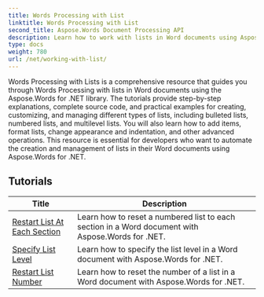 ```yaml
---
title: Words Processing with List
linktitle: Words Processing with List
second_title: Aspose.Words Document Processing API
description: Learn how to work with lists in Word documents using Aspose.Words for .NET. Detailed tutorials with code examples.
type: docs
weight: 780
url: /net/working-with-list/
---
```


Words Processing with Lists is a comprehensive resource that guides you through Words Processing with lists in Word documents using the Aspose.Words for .NET library. The tutorials provide step-by-step explanations, complete source code, and practical examples for creating, customizing, and managing different types of lists, including bulleted lists, numbered lists, and multilevel lists. You will also learn how to add items, format lists, change appearance and indentation, and other advanced operations. This resource is essential for developers who want to automate the creation and management of lists in their Word documents using Aspose.Words for .NET.

 ## Tutorials
| Title | Description |
| --- | --- |
| [Restart List At Each Section](./restart-list-at-each-section/)  | Learn how to reset a numbered list to each section in a Word document with Aspose.Words for .NET. |
| [Specify List Level](./specify-list-level/) | Learn how to specify the list level in a Word document with Aspose.Words for .NET. |
| [Restart List Number](./restart-list-number/) | Learn how to reset the number of a list in a Word document with Aspose.Words for .NET. |

